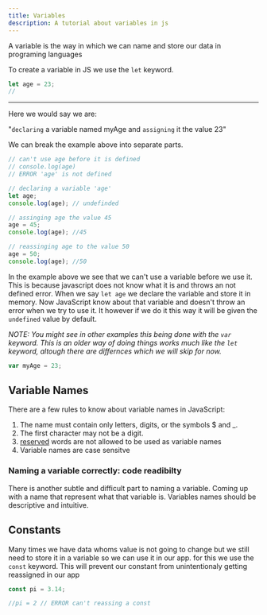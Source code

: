 ```yaml
---
title: Variables
description: A tutorial about variables in js
---
```

A variable is the way in which we can name and store our data in programing languages

To create a variable in JS we use the `let` keyword.

```javascript
let age = 23;
//
```
---

Here we would say we are:

"`declaring` a variable named myAge and `assigning` it the value 23"

We can break the example above into separate parts.

```javascript
// can't use age before it is defined
// console.log(age)
// ERROR 'age' is not defined

// declaring a variable 'age'
let age;
console.log(age); // undefinded

// assinging age the value 45
age = 45;
console.log(age); //45

// reassinging age to the value 50
age = 50;
console.log(age); //50
```

In the example above we see that we can't use a variable before we use it. This is because javascript does not know what it is and throws an not defined error. When we say `let age` we declare the variable and store it in memory. Now JavaScript know about that variable and doesn't throw an error when we try to use it. It however if we do it this way it will be given the `undefined` value by default.

_NOTE: You might see in other examples this being done with the `var` keyword. This is an older way of doing things works much like the `let` keyword, altough there are differnces which we will skip for now._

```javascript
var myAge = 23;
```

## Variable Names

There are a few rules to know about variable names in JavaScript:

1. The name must contain only letters, digits, or the symbols $ and \_.
2. The first character may not be a digit.
3. [reserved](https://developer.mozilla.org/en-US/docs/Web/JavaScript/Reference/Lexical_grammar#Keywords) words are not allowed to be used as variable names
4. Variable names are case sensitve

### Naming a variable correctly: code readibilty

There is another subtle and difficult part to naming a variable. Coming up with a name that represent what that variable is. Variables names should be descriptive and intuitive.

## Constants

Many times we have data whoms value is not going to change but we still need to store it in a variable so we can use it in our app. for this we use the `const` keyword. This will prevent our constant from unintentionaly getting reassigned in our app

```javascript
const pi = 3.14;

//pi = 2 // ERROR can't reassing a const
```